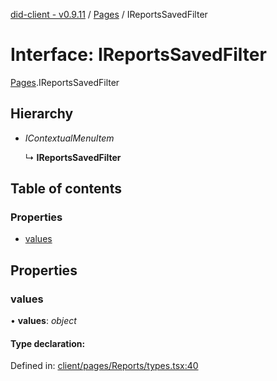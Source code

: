 [did-client - v0.9.11](../README.md) / [Pages](../modules/pages.md) / IReportsSavedFilter

# Interface: IReportsSavedFilter

[Pages](../modules/pages.md).IReportsSavedFilter

## Hierarchy

* *IContextualMenuItem*

  ↳ **IReportsSavedFilter**

## Table of contents

### Properties

- [values](pages.ireportssavedfilter.md#values)

## Properties

### values

• **values**: *object*

#### Type declaration:

Defined in: [client/pages/Reports/types.tsx:40](https://github.com/Puzzlepart/did/blob/dev/client/pages/Reports/types.tsx#L40)
